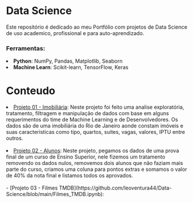 # Data Science
Este repositório é dedicado ao meu Portfólio com projetos de Data Science de uso academico, profissional e para auto-aprendizado.

### Ferramentas:
<li><strong>Python</strong>: NumPy, Pandas, Matplotlib, Seaborn</li>
<li><strong>Machine Learn</strong>: Scikit-learn, TensorFlow, Keras</li>

# Conteudo
<li><a href="https://github.com/leoventura44/Data-Science/blob/main/Imobiliaria.ipynb">Projeto 01 - Imobiliária</a>: Neste projeto foi feito uma analise exploratória, tratamento, filtragem e manipulação de dados com base em alguns requerimentos do time de Machine Learning e de Desenvolvedores. Os dados são de uma imobiliária do Rio de Janeiro aonde constam imóveis e suas caracteristicas como tipo, quartos, suites, vagas, valores, IPTU entre outros.</li>
<br>
<li><a href="https://github.com/leoventura44/Data-Science/blob/main/alunos.ipynb">Projeto 02 - Alunos</a>: Neste projeto, pegamos os dados de uma prova final de um curso de Ensino Superior, nele fizemos um tratamento removendo os dados nulos, removemos dois alunos que não faziam mais parte do curso, criamos uma coluna para pontos extras e somamos o valor de 40% da nota final e listamos todos os aprovados.</li>
<br>
- [Projeto 03 - Filmes TMDB](https://github.com/leoventura44/Data-Science/blob/main/Filmes_TMDB.ipynb):

